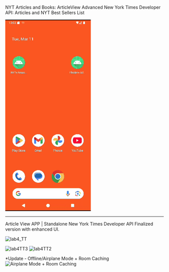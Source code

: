 NYT Articles and Books: ArticleView Advanced
New York Times Developer API: Articles and NYT Best Sellers List

![Lab 6 Demo](lab6_demo.gif)


-----------------------------------------------------------------

Article View APP | Standalone
New York Times Developer API
Finalized version with enhanced UI.

![lab4_TT](https://github.com/user-attachments/assets/60ff092e-d411-4dda-b398-d386d377ba1b)

<img width="370" alt="lab4TT3" src="https://github.com/user-attachments/assets/fbb3b440-a3b2-43b8-bfd0-5e6f3042a68f" />
<img width="370" alt="lab4TT2" src="https://github.com/user-attachments/assets/53791354-76d1-4888-bdb9-b9e154c8a335" />

*Update - Offline/Airplane Mode + Room Caching
![Airplane Mode + Room Caching](lab5_comp-ezgif.gif)
